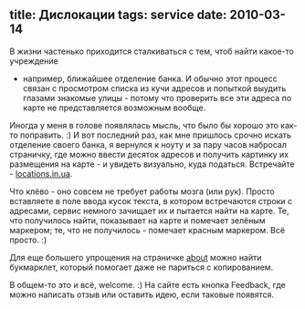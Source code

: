 title: Дислокации
tags: service
date: 2010-03-14
----


В жизни частенько приходится сталкиваться с тем, чтоб найти какое-то учреждение
- например, ближайшее отделение банка. И обычно этот процесс связан с просмотром
списка из кучи адресов и попыткой выудить глазами знакомые улицы - потому что
проверить все эти адреса по карте не представляется возможным вообще.

Иногда у меня в голове появлялась мысль, что было бы хорошо это как-то
поправить. :) И вот последний раз, как мне пришлось срочно искать отделение
своего банка, я вернулся к ноуту и за пару часов набросал страничку, где можно
ввести десяток адресов и получить картинку их размещения на карте - и увидеть
визуально, куда податься. Встречайте - [locations.in.ua][liu].

Что клëво - оно совсем не требует работы мозга (или рук). Просто вставляете в
поле ввода кусок текста, в котором встречаются строки с адресами, сервис немного
зачищает их и пытается найти на карте. Те, что получилось найти, показывает на
карте и помечает зелëным маркером; те, что не получилось - помечает красным
маркером. Всë просто. :)

Для еще большего упрощения на страничке [about][bml] можно найти букмарклет,
который помогает даже не париться с копированием.

В общем-то это и всë, welcome. :) На сайте есть кнопка Feedback, где можно
написать отзыв или оставить идею, если таковые появятся.

[liu]: http://locations.in.ua/
[bml]: http://locations.in.ua/about.html#bookmarklet
